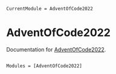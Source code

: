 ```@meta
CurrentModule = AdventOfCode2022
```

# AdventOfCode2022

Documentation for [AdventOfCode2022](https://github.com/binnisb/AdventOfCode2022.jl).

```@index
```

```@autodocs
Modules = [AdventOfCode2022]
```
